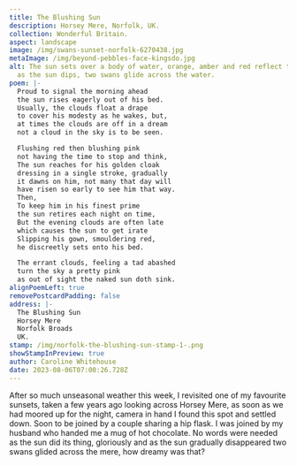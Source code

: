 ```yaml
---
title: The Blushing Sun
description: Horsey Mere, Norfolk, UK.
collection: Wonderful Britain.
aspect: landscape
image: /img/swans-sunset-norfolk-6270438.jpg
metaImage: /img/beyond-pebbles-face-kingsdo.jpg
alt: The sun sets over a body of water, orange, amber and red reflect the sky,
  as the sun dips, two swans glide across the water.
poem: |-
  Proud to signal the morning ahead 
  the sun rises eagerly out of his bed.
  Usually, the clouds float a drape
  to cover his modesty as he wakes, but,
  at times the clouds are off in a dream
  not a cloud in the sky is to be seen.

  Flushing red then blushing pink
  not having the time to stop and think,
  The sun reaches for his golden cloak
  dressing in a single stroke, gradually 
  it dawns on him, not many that day will
  have risen so early to see him that way.
  Then,
  To keep him in his finest prime
  the sun retires each night on time,
  But the evening clouds are often late 
  which causes the sun to get irate 
  Slipping his gown, smouldering red, 
  he discreetly sets onto his bed.

  The errant clouds, feeling a tad abashed
  turn the sky a pretty pink 
  as out of sight the naked sun doth sink.
alignPoemLeft: true
removePostcardPadding: false
address: |-
  The Blushing Sun
  Horsey Mere
  Norfolk Broads
  UK.
stamp: /img/norfolk-the-blushing-sun-stamp-1-.png
showStampInPreview: true
author: Caroline Whitehouse
date: 2023-08-06T07:00:26.728Z
---
```

After so much unseasonal weather this week, I revisited one of my favourite sunsets, taken a few years ago looking across Horsey Mere, as soon as we had moored up for the night, camera in hand I found this spot and settled down. Soon to be joined by a couple sharing a hip flask. I was joined by my husband who handed me a mug of hot chocolate. No words were needed as the sun did its thing, gloriously and as the sun gradually disappeared two swans glided across the mere, how dreamy was that?